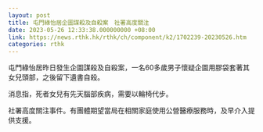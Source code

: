 ```yaml
---
layout: post
title: 屯門綠怡居企圖謀殺及自殺案　社署高度關注
date: 2023-05-26 12:33:38.000000000 +08:00
link: https://news.rthk.hk/rthk/ch/component/k2/1702239-20230526.htm
categories: rthk
---
```


屯門綠怡居昨日發生企圖謀殺及自殺案，一名60多歲男子懷疑企圖用膠袋套著其女兒頭部，之後留下遺書自殺。

消息指，死者女兒有先天腦部疾病，需要以輪椅代步。

社署高度關注事件。有團體期望當局在相關家庭使用公營醫療服務時，及早介入提供支援。
